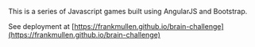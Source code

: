 This is a series of Javascript games built using AngularJS and Bootstrap.

See deployment at [https://frankmullen.github.io/brain-challenge](https://frankmullen.github.io/brain-challenge)